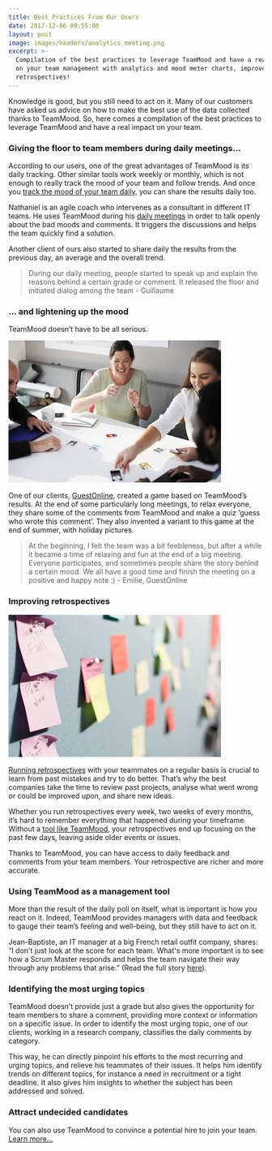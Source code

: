 ```yaml
---
title: Best Practices From Our Users
date: 2017-12-06 09:55:00
layout: post
image: images/headers/analytics_meeting.png
excerpt: >-
  Compilation of the best practices to leverage TeamMood and have a real impact
  on your team management with analytics and mood meter charts, improve your
  retrospectives!
---
```


Knowledge is good, but you still need to act on it. Many of our customers have asked us advice on how to make the best use of the data collected thanks to TeamMood. So, here comes a compilation of the best practices to leverage TeamMood and have a real impact on your team.

### Giving the floor to team members during daily meetings…

According to our users, one of the great advantages of TeamMood is its daily tracking. Other similar tools work weekly or monthly, which is not enough to really track the mood of your team and follow trends. And once you [track the mood of your team daily](/2019/03/29/why-doing-team-health-checks.html), you can share the results daily too.

Nathaniel is an agile coach who intervenes as a consultant in different IT teams. He uses TeamMood during his [daily meetings](https://blog.teammood.com/2018/04/18/best-practices-to-run-effective-daily-standup-meetings.html) in order to talk openly about the bad moods and comments. It triggers the discussions and helps the team quickly find a solution.

Another client of ours also started to share daily the results from the previous day, an average and the overall trend.

> During our daily meeting, people started to speak up and explain the reasons behind a certain grade or comment. It released the floor and initiated dialog among the team - Guillaume

### … and lightening up the mood

TeamMood doesn’t have to be all serious.

<img src="/images/posts/laughing.jpg">

One of our clients, [GuestOnline](https://www.guestonline.io/), created a game based on TeamMood’s results. At the end of some particularly long meetings, to relax everyone, they share some of the comments from TeamMood and make a quiz ‘guess who wrote this comment’. They also invented a variant to this game at the end of summer, with holiday pictures.

> At the beginning, I felt the team was a bit feebleness, but after a while it became a time of relaxing and fun at the end of a big meeting. Everyone participates, and sometimes people share the story behind a certain mood. We all have a good time and finish the meeting on a positive and happy note :) - Emilie, GuestOnline

### Improving retrospectives

<img src="/images/posts/postits.jpg">


[Running retrospectives](https://blog.teammood.com/2018/02/07/a-simple-guide-to-run-agile-retrospectives.html) with your teammates on a regular basis is crucial to learn from past mistakes and try to do better. That’s why the best companies take the time to review past projects, analyse what went wrong or could be improved upon, and share new ideas.

Whether you run retrospectives every week, two weeks of every months, it’s hard to remember everything that happened during your timeframe. Without a [tool like TeamMood](https://www.teammood.com/en/features/), your retrospectives end up focusing on the past few days, leaving aside older events or issues.

Thanks to TeamMood, you can have access to daily feedback and comments from your team members. Your retrospective are richer and more accurate.

### Using TeamMood as a management tool

More than the result of the daily poll on itself, what is important is how you react on it. Indeed, TeamMood provides managers with data and feedback to gauge their team’s feeling and well-being, but they still have to act on it.

Jean-Baptiste, an IT manager at a big French retail outfit company, shares: “I don't just look at the score for each team. What's more important is to see how a Scrum Master responds and helps the team navigate their way through any problems that arise.” (Read the full story [here](https://www.teammood.com/wp-content/uploads/2019/01/Success-story-scrum-masters-en.pdf)).

### Identifying the most urging topics

TeamMood doesn’t provide just a grade but also gives the opportunity for team members to share a comment, providing more context or information on a specific issue. In order to identify the most urging topic, one of our clients, working in a research company, classifies the daily comments by category.

This way, he can directly pinpoint his efforts to the most recurring and urging topics, and relieve his teammates of their issues. It helps him identify trends on different topics, for instance a need in recruitment or a tight deadline. It also gives him insights to whether the subject has been addressed and solved.

### Attract undecided candidates

You can also use TeamMood to convince a potential hire to join your team. [Learn more…](https://blog.teammood.com/2019/04/16/convincing-candidates-to-join-your-team.html)